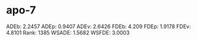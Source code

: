 # apo-7

ADEb: 2.2457
ADEp: 0.9407
ADEv: 2.6426
FDEb: 4.209
FDEp: 1.9178
FDEv: 4.8101
Rank: 1385
WSADE: 1.5682
WSFDE: 3.0003